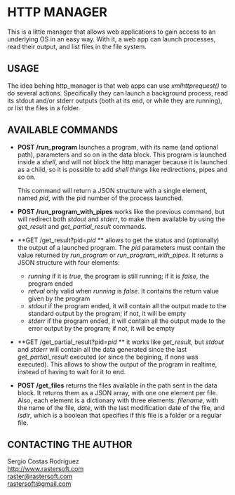 # HTTP MANAGER #

This is a little manager that allows web applications to gain access to an underlying OS in an easy way. With it, a web app
can launch processes, read their output, and list files in the file system.

## USAGE ##

The idea behing http_manager is that web apps can use *xmlhttprequest()* to do several actions. Specifically they can launch a background process, read its stdout and/or stderr outputs (both at its end, or while they are running), or list the files in a folder.

## AVAILABLE COMMANDS ##

* **POST /run_program** launches a program, with its name (and optional path), parameters and so on in the data block. This
  program is launched inside a *shell*, and will not block the http manager because it is launched as a child, so it is possible
  to add *shell things* like redirections, pipes and so on.
  
  This command will return a JSON structure with a single element, named *pid*, with the pid number of the process launched.

* **POST /run_program_with_pipes** works like the previous command, but will redirect both *stdout* and *stderr*, to make them
  available by using the *get_result* and *get_partial_result* commands.

* **GET /get_result?pid=*pid* ** allows to get the status and (optionally) the output of a launched program. The *pid* parameters
  must contain the value returned by *run_program* or *run_program_with_pipes*. It returns a JSON structure with four elements:
  
  * *running* if it is *true*, the program is still running; if it is *false*, the program ended
  * *retval* only valid when *running* is *false*. It contains the return value given by the program
  * *stdout* if the program ended, it will contain all the output made to the standard output by the program; if not, it will be empty
  * *stderr* if the program ended, it will contain all the output made to the error output by the program; if not, it will be empty

* **GET /get_partial_result?pid=*pid* ** it works like *get_result*, but *stdout* and *stderr* will contain all the data generated
  since the last *get_partial_result* executed (or since the begining, if none was executed). This allows to show the output of the
  program in realtime, instead of having to wait for it to end.

* **POST /get_files** returns the files available in the path sent in the data block. It returns them as a JSON array, with one
  one element per file. Also, each element is a dictionary with three elements: *filename*, with the name of the file, *date*, with
  the last modification date of the file, and *isdir*, which is a boolean that specifies if this file is a folder or a regular file.

## CONTACTING THE AUTHOR ##

Sergio Costas Rodriguez  
http://www.rastersoft.com  
raster@rastersoft.com  
rastersoft@gmail.com  

